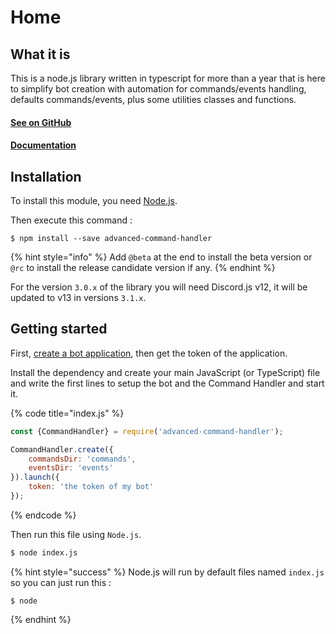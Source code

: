# Home

## What it is

This is a node.js library written in typescript for more than a year that is here to simplify bot creation with automation for commands/events handling, defaults commands/events, plus some utilities classes and functions.

#### [See on GitHub](https://github.com/Advanced-Command-Handler/Advanced-Command-Handler)

#### [Documentation](https://advanced-command-handler.github.io/docs/)

## Installation

To install this module, you need [Node.js](https://nodejs.org/).

Then execute this command :

```
$ npm install --save advanced-command-handler
```

{% hint style="info" %}
Add `@beta` at the end to install the beta version or `@rc` to install the release candidate version if any.
{% endhint %}

For the version `3.0.x` of the library you will need Discord.js v12, it will be updated to v13 in versions `3.1.x`.

## Getting started

First, [create a bot application](https://discordjs.guide/preparations/setting-up-a-bot-application.html#creating-your-bot), then get the token of the application.

Install the dependency and create your main JavaScript \(or TypeScript\) file and write the first lines to setup the bot and the Command Handler and start it.

{% code title="index.js" %}
```javascript
const {CommandHandler} = require('advanced-command-handler');

CommandHandler.create({
    commandsDir: 'commands',
    eventsDir: 'events'
}).launch({
    token: 'the token of my bot'
});
```
{% endcode %}

Then run this file using `Node.js`.

```bash
$ node index.js
```

{% hint style="success" %}
Node.js will run by default files named `index.js` so you can just run this :

```text
$ node
```
{% endhint %}

